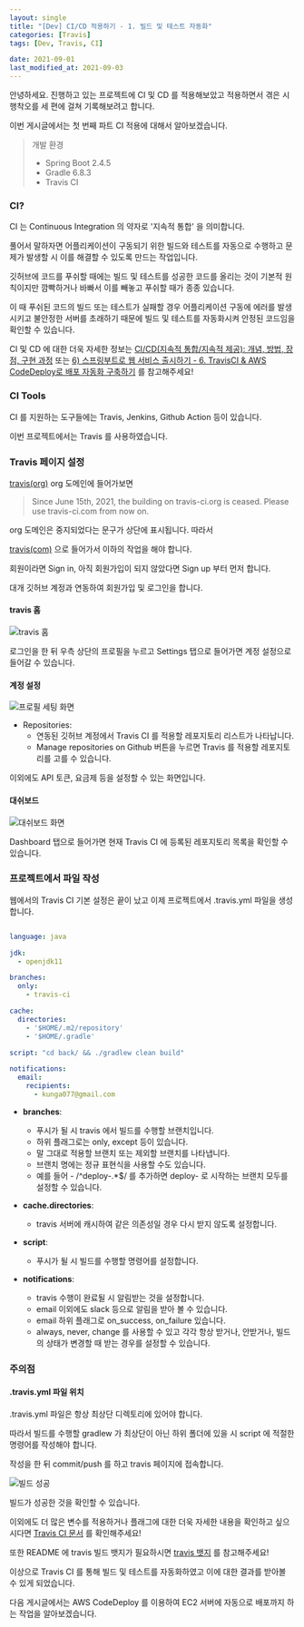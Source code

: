 ```yaml
---
layout: single
title: "[Dev] CI/CD 적용하기 - 1. 빌드 및 테스트 자동화"
categories: [Travis]
tags: [Dev, Travis, CI]

date: 2021-09-01
last_modified_at: 2021-09-03
---
```


안녕하세요. 진행하고 있는 프로젝트에 CI 및 CD 를 적용해보았고 적용하면서 겪은 시행착오를 세 편에 걸쳐 기록해보려고 합니다.

이번 게시글에서는 첫 번째 파트 CI 적용에 대해서 알아보겠습니다.

> 개발 환경
> -  Spring Boot 2.4.5
> -  Gradle 6.8.3
> -  Travis CI

### CI?

CI 는 Continuous Integration 의 약자로 '지속적 통합' 을 의미합니다.

풀어서 말하자면 어플리케이션이 구동되기 위한 빌드와 테스트를 자동으로 수행하고 문제가 발생할 시 이를 해결할 수 있도록 만드는 작업입니다.

깃허브에 코드를 푸쉬할 때에는 빌드 및 테스트를 성공한 코드를 올리는 것이 기본적 원칙이지만 깜빡하거나 바빠서 이를 빼놓고 푸쉬할 때가 종종 있습니다.

이 때 푸쉬된 코드의 빌드 또는 테스트가 실패할 경우 어플리케이션 구동에 에러를 발생시키고 불안정한 서버를 초래하기 때문에 빌드 및 테스트를 자동화시켜 안정된 코드임을 확인할 수 있습니다. 

CI 및 CD 에 대한 더욱 자세한 정보는 [CI/CD(지속적 통합/지속적 제공): 개념, 방법, 장점, 구현 과정](https://www.redhat.com/ko/topics/devops/what-is-ci-cd) 또는 [6) 스프링부트로 웹 서비스 출시하기 - 6. TravisCI & AWS CodeDeploy로 배포 자동화 구축하기](https://jojoldu.tistory.com/265?category=635883) 를 참고해주세요!

### CI Tools

CI 를 지원하는 도구들에는 Travis, Jenkins, Github Action 등이 있습니다.

이번 프로젝트에서는 Travis 를 사용하였습니다.

### Travis 페이지 설정

[travis(org)](https://travis-ci.org/) org 도메인에 들어가보면

> Since June 15th, 2021, the building on travis-ci.org is ceased. Please use travis-ci.com from now on.

org 도메인은 중지되었다는 문구가 상단에 표시됩니다. 따라서

[travis(com)](https://travis-ci.com/) 으로 들어가서 이하의 작업을 해야 합니다.

회원이라면 Sign in, 아직 회원가입이 되지 않았다면 Sign up 부터 먼저 합니다.

대개 깃허브 계정과 연동하여 회원가입 및 로그인을 합니다.

#### travis 홈

![travis 홈](/assets/images/travis-home.png)

로그인을 한 뒤 우측 상단의 프로필을 누르고 Settings 탭으로 들어가면 계정 설정으로 들어갈 수 있습니다.

#### 계정 설정

![프로필 세팅 화면](/assets/images/travis-account-settings.png)

- Repositories: 
  * 연동된 깃허브 계정에서 Travis CI 를 적용할 레포지토리 리스트가 나타납니다.
  * Manage repositories on Github 버튼을 누르면 Travis 를 적용할 레포지토리를 고를 수 있습니다.

이외에도 API 토큰, 요금제 등을 설정할 수 있는 화면입니다.

#### 대쉬보드
![대쉬보드 화면](/assets/images/travis-dashboard.png)

Dashboard 탭으로 들어가면 현재 Travis CI 에 등록된 레포지토리 목록을 확인할 수 있습니다.

### 프로젝트에서 파일 작성

웹에서의 Travis CI 기본 설정은 끝이 났고 이제 프로젝트에서 .travis.yml 파일을 생성합니다.

```yaml

language: java

jdk:
  - openjdk11

branches:
  only:
    - travis-ci

cache:
  directories:
    - '$HOME/.m2/repository'
    - '$HOME/.gradle'

script: "cd back/ && ./gradlew clean build"

notifications:
  email:
    recipients:
      - kunga077@gmail.com
```

- __branches__: 
  * 푸시가 될 시 travis 에서 빌드를 수행할 브랜치입니다. 
  * 하위 플래그로는 only, except 등이 있습니다.
  * 말 그대로 적용할 브랜치 또는 제외할 브랜치를 나타냅니다.
  * 브랜치 명에는 정규 표현식을 사용할 수도 있습니다.
  * 예를 들어 - /^deploy-.*$/ 를 추가하면 deploy- 로 시작하는 브랜치 모두를 설정할 수 있습니다.


- __cache.directories__: 
  * travis 서버에 캐시하여 같은 의존성일 경우 다시 받지 않도록 설정합니다.


- __script__: 
  * 푸시가 될 시 빌드를 수행할 명령어를 설정합니다.
  

- __notifications__: 
  * travis 수행이 완료될 시 알림받는 것을 설정합니다. 
  * email 이외에도 slack 등으로 알림을 받아 볼 수 있습니다. 
  * email 하위 플래그로 on_success, on_failure 있습니다. 
  * always, never, change 를 사용할 수 있고 각각 항상 받거나, 안받거나, 빌드의 상태가 변경할 때 받는 경우를 설정할 수 있습니다.

### 주의점

#### .travis.yml 파일 위치 

.travis.yml 파일은 항상 최상단 디렉토리에 있어야 합니다. 
   
따라서 빌드를 수행할 gradlew 가 최상단이 아닌 하위 폴더에 있을 시 script 에 적절한 명령어를 작성해야 합니다.

작성을 한 뒤 commit/push 를 하고 travis 페이지에 접속합니다.

![빌드 성공](/assets/images/build-success.png)

빌드가 성공한 것을 확인할 수 있습니다.

이외에도 더 많은 변수를 적용하거나 플래그에 대한 더욱 자세한 내용을 확인하고 싶으시다면 [Travis CI 문서](https://docs.travis-ci.com/) 를 확인해주세요!

또한 README 에 travis 빌드 뱃지가 필요하시면 [travis 뱃지](https://www.lesstif.com/gitbook/github-project-status-badge-54952153.html) 를 참고해주세요!

이상으로 Travis CI 를 통해 빌드 및 테스트를 자동화하였고 이에 대한 결과를 받아볼 수 있게 되었습니다.

다음 게시글에서는 AWS CodeDeploy 를 이용하여 EC2 서버에 자동으로 배포까지 하는 작업을 알아보겠습니다.